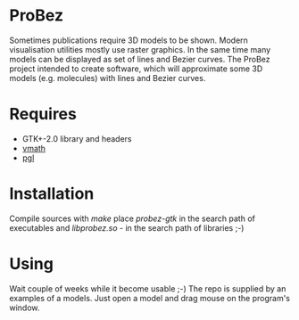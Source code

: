 ProBez
======

Sometimes publications require 3D models to be shown.
Modern visualisation utilities mostly use raster graphics.
In the same time many models can be displayed as set of lines and Bezier curves.
The ProBez project intended to create software, which will approximate some 3D models (e.g. molecules) with lines and Bezier curves.

Requires
========
* GTK+-2.0 library and headers
* [vmath](http://github.com/Lysovenko/vmath)
* [pgl](http://github.com/Lysovenko/pgl)

Installation
============

Compile sources with *make* place *probez-gtk* in the search path of executables and *libprobez.so* - in the search path of libraries ;-)

Using
=====

Wait couple of weeks while it become usable ;-)
The repo is supplied by an examples of a models.
Just open a model and drag mouse on the program's window.